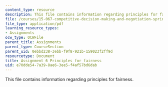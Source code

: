 ```yaml
---
content_type: resource
description: This file contains information regarding principles for fairness.
file: /courses/15-067-competitive-decision-making-and-negotiation-spring-2011/e70dde547a398ae63ee5f4af57bd6dab_MIT15_067S11_assgn06fairne.pdf
file_type: application/pdf
learning_resource_types:
- Assignments
ocw_type: OCWFile
parent_title: Assignments
parent_type: CourseSection
parent_uid: 0ebbd238-3ebb-f9f8-921b-159023f2ff9d
resourcetype: Document
title: Assignment 6 Principles for fairness
uid: e70dde54-7a39-8ae6-3ee5-f4af57bd6dab
---
```

This file contains information regarding principles for fairness.

